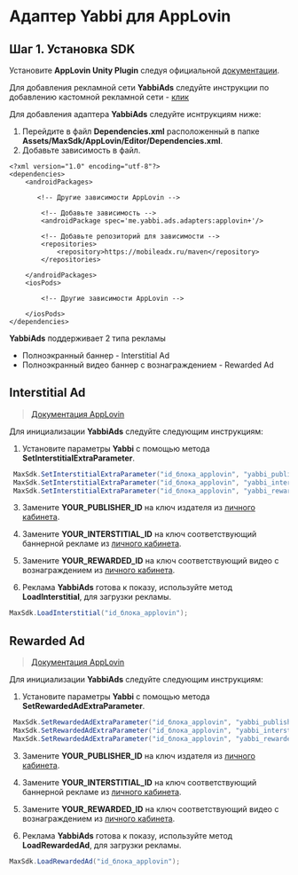 # Адаптер Yabbi для AppLovin

## Шаг 1. Установка SDK
Установите **AppLovin Unity Plugin** следуя официальной  [документации](https://dash.applovin.com/documentation/mediation/unity/getting-started/integration).

Для добавления рекламной сети **YabbiAds** следуйте инструкции по добавлению кастомной рекламной сети - [клик](https://dash.applovin.com/documentation/mediation/android/mediation-setup/custom-sdk)


Для добавления адаптера **YabbiAds** следуйте иснтрукциям ниже:
1. Перейдите в файл **Dependencies.xml** расположенный в папке **Assets/MaxSdk/AppLovin/Editor/Dependencies.xml**.
2. Добавьте зависимость в файл.

```
<?xml version="1.0" encoding="utf-8"?>
<dependencies>
    <androidPackages>
    
       <!-- Другие зависимости AppLovin -->
       
        <!-- Добавьте зависимость -->
        <androidPackage spec='me.yabbi.ads.adapters:applovin+'/>
        
        <!-- Добавьте репозиторий для зависимости -->
        <repositories>
            <repository>https://mobileadx.ru/maven</repository>
        </repositories>
        
    </androidPackages>
    <iosPods>
    
        <!-- Другие зависимости AppLovin -->
        
    </iosPods>
</dependencies>

```


**YabbiAds** поддерживает 2 типа рекламы
- Полноэкранный баннер - Interstitial Ad
- Полноэкранный видео баннер с вознаграждением - Rewarded Ad


## Interstitial Ad
> [Документация AppLovin](https://dash.applovin.com/documentation/mediation/unity/ad-formats/interstitials)

Для инициализации **YabbiAds** следуйте следующим инструкциям:
1. Установите параметры **Yabbi** с помощью метода **SetInterstitialExtraParameter**.
```csharp
 MaxSdk.SetInterstitialExtraParameter("id_блока_applovin", "yabbi_publisher_id", "YOUR_PUBLISHER_ID");
 MaxSdk.SetInterstitialExtraParameter("id_блока_applovin", "yabbi_interstitial_id", "YOUR_INTERSTITIAL_ID");
 MaxSdk.SetInterstitialExtraParameter("id_блока_applovin", "yabbi_rewarded_id", "YOUR_REWARDED_ID");
```
3. Замените **YOUR_PUBLISHER_ID** на ключ издателя из [личного кабинета](https://mobileadx.ru).
4. Замените **YOUR_INTERSTITIAL_ID** на ключ соответствующий баннерной рекламе из [личного кабинета](https://mobileadx.ru).
5. Замените **YOUR_REWARDED_ID** на ключ соответствующий видео с вознаграждением из [личного кабинета](https://mobileadx.ru).

6. Реклама **YabbiAds** готова к показу, используйте метод **LoadInterstitial**, для загрузки рекламы.
```java
MaxSdk.LoadInterstitial("id_блока_applovin");
```

## Rewarded Ad
> [Документация AppLovin](https://dash.applovin.com/documentation/mediation/unity/ad-formats/rewarded-ads)

Для инициализации **YabbiAds** следуйте следующим инструкциям:
1. Установите параметры **Yabbi** с помощью метода **SetRewardedAdExtraParameter**.
```csharp
 MaxSdk.SetRewardedAdExtraParameter("id_блока_applovin", "yabbi_publisher_id", "YOUR_PUBLISHER_ID");
 MaxSdk.SetRewardedAdExtraParameter("id_блока_applovin", "yabbi_interstitial_id", "YOUR_INTERSTITIAL_ID");
 MaxSdk.SetRewardedAdExtraParameter("id_блока_applovin", "yabbi_rewarded_id", "YOUR_REWARDED_ID");
```
3. Замените **YOUR_PUBLISHER_ID** на ключ издателя из [личного кабинета](https://mobileadx.ru).
4. Замените **YOUR_INTERSTITIAL_ID** на ключ соответствующий баннерной рекламе из [личного кабинета](https://mobileadx.ru).
5. Замените **YOUR_REWARDED_ID** на ключ соответствующий видео с вознаграждением из [личного кабинета](https://mobileadx.ru).

6. Реклама **YabbiAds** готова к показу, используйте метод **LoadRewardedAd**, для загрузки рекламы.
```java
MaxSdk.LoadRewardedAd("id_блока_applovin");
```